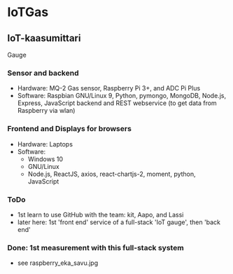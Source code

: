 # IoTGas
## IoT-kaasumittari 

Gauge
### Sensor and backend
- Hardware: MQ-2 Gas sensor, Raspberry Pi 3+, and ADC Pi Plus
- Software: Raspbian GNU/Linux 9, Python, pymongo, MongoDB, Node.js, Express, JavaScript backend and REST webservice (to get data from Raspberry via wlan) 

### Frontend and Displays for browsers 
- Hardware: Laptops
- Software: 
  - Windows 10
  - GNU/Linux
  - Node.js, ReactJS, axios, react-chartjs-2, moment, python, JavaScript   

### ToDo
- 1st learn to use GitHub with the team: kit, Aapo, and Lassi 
- later here: 1st 'front end' service of a full-stack 'IoT gauge', then 'back end' 

### Done: 1st measurement with this full-stack system
- see raspberry_eka_savu.jpg
